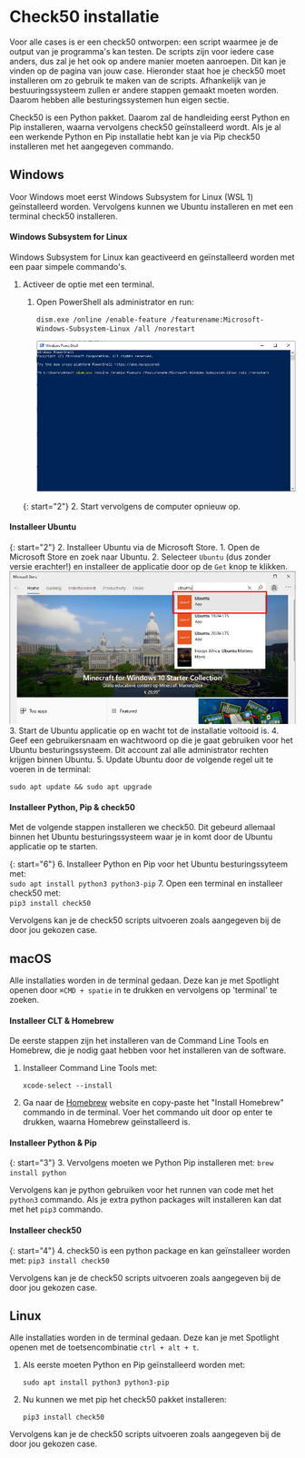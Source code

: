 # Check50 installatie
Voor alle cases is er een check50 ontworpen: een script waarmee je de output van je programma's kan testen.
De scripts zijn voor iedere case anders, dus zal je het ook op andere manier moeten aanroepen.
Dit kan je vinden op de pagina van jouw case.
Hieronder staat hoe je check50 moet installeren om zo gebruik te maken van de scripts.
Afhankelijk van je bestuuringssysteem zullen er andere stappen gemaakt moeten worden.
Daarom hebben alle besturingssystemen hun eigen sectie.

Check50 is een Python pakket.
Daarom zal de handleiding eerst Python en Pip installeren, waarna vervolgens check50 geïnstalleerd wordt.
Als je al een werkende Python en Pip installatie hebt kan je via Pip check50 installeren met het aangegeven commando.


## Windows
Voor Windows moet eerst Windows Subsystem for Linux (WSL 1) geïnstalleerd worden.
Vervolgens kunnen we Ubuntu installeren en met een terminal check50 installeren.

#### Windows Subsystem for Linux
Windows Subsystem for Linux kan geactiveerd en geïnstalleerd worden met een paar simpele commando's.

1. Activeer de optie met een terminal.
    1. Open PowerShell als administrator en run:  
        ```
        dism.exe /online /enable-feature /featurename:Microsoft-Windows-Subsystem-Linux /all /norestart
        ```
        ![Commando in PowerShell om WSL te activeren.](powershell_wsl_enable.png) 
    
    {: start="2"}
    2. Start vervolgens de computer opnieuw op.
    
#### Installeer Ubuntu

{: start="2"}
2. Installeer Ubuntu via de Microsoft Store.
    1. Open de Microsoft Store en zoek naar Ubuntu.
    2. Selecteer `Ubuntu` (dus zonder versie erachter!) en installeer de applicatie door op de `Get` knop te klikken.
    ![Search for Ubuntu in the Windows Store.](ws_ubuntu.png)
3. Start de Ubuntu applicatie op en wacht tot de installatie voltooid is.
4. Geef een gebruikersnaam en wachtwoord op die je gaat gebruiken voor het Ubuntu besturingssysteem.
Dit account zal alle administrator rechten krijgen binnen Ubuntu.
5. Update Ubuntu door de volgende regel uit te voeren in de terminal:  
```
sudo apt update && sudo apt upgrade
```
 
#### Installeer Python, Pip & check50
Met de volgende stappen installeren we check50. 
Dit gebeurd allemaal binnen het Ubuntu besturingssysteem waar je in komt door de Ubuntu applicatie op te starten.

{: start="6"}
6. Installeer Python en Pip voor het Ubuntu besturingssyteem met:  
    ```
    sudo apt install python3 python3-pip
    ``` 
7. Open een terminal en installeer check50 met:  
    ```
    pip3 install check50
    ```   

Vervolgens kan je de check50 scripts uitvoeren zoals aangegeven bij de door jou gekozen case.


## macOS
Alle installaties worden in de terminal gedaan.
Deze kan je met Spotlight openen door `⌘CMD + spatie` in te drukken en vervolgens op 'terminal' te zoeken.

#### Installeer CLT & Homebrew
De eerste stappen zijn het installeren van de Command Line Tools en Homebrew, die je nodig gaat hebben voor het installeren van de software.

1. Installeer Command Line Tools met:
    ```
    xcode-select --install
    ```
2. Ga naar de [Homebrew](https://brew.sh/) website en copy-paste het "Install Homebrew" commando in de terminal.
Voer het commando uit door op enter te drukken, waarna Homebrew geïnstalleerd is.

#### Installeer Python & Pip

{: start="3"}
3. Vervolgens moeten we Python Pip installeren met:
    ```
    brew install python
    ```

Vervolgens kan je python gebruiken voor het runnen van code met het `python3` commando.
Als je extra python packages wilt installeren kan dat met het `pip3` commando.

#### Installeer check50

{: start="4"}
4. check50 is een python package en kan geïnstalleer worden met:
    ```
    pip3 install check50
    ```

Vervolgens kan je de check50 scripts uitvoeren zoals aangegeven bij de door jou gekozen case.


## Linux
Alle installaties worden in de terminal gedaan.
Deze kan je met Spotlight openen met de toetsencombinatie `ctrl + alt + t`.

1. Als eerste moeten Python en Pip geïnstalleerd worden met:
    ```
    sudo apt install python3 python3-pip
    ```
2. Nu kunnen we met pip het check50 pakket installeren:
    ```
    pip3 install check50
    ```

Vervolgens kan je de check50 scripts uitvoeren zoals aangegeven bij de door jou gekozen case.
